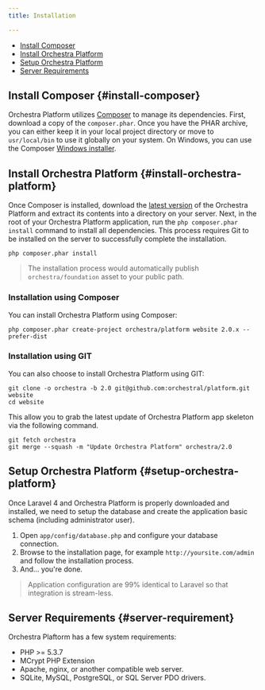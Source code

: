 ```yaml
---
title: Installation

---
```


* [Install Composer](#install-composer)
* [Install Orchestra Platform](#install-orchestra-platform)
* [Setup Orchestra Platform](#setup-orchestra-platform)
* [Server Requirements](#server-requirement)

## Install Composer {#install-composer}

Orchestra Platform utilizes [Composer](http://getcomposer.org/) to manage its dependencies. First, download a copy of the `composer.phar`. Once you have the PHAR archive, you can either keep it in your local project directory or move to `usr/local/bin` to use it globally on your system. On Windows, you can use the Composer [Windows installer](https://getcomposer.org/Composer-Setup.exe).

## Install Orchestra Platform {#install-orchestra-platform}

Once Composer is installed, download the [latest version](https://github.com/orchestral/platform/archive/master.zip) of the Orchestra Platform and extract its contents into a directory on your server. Next, in the root of your Orchestra Platform application, run the `php composer.phar install` command to install all dependencies. This process requires Git to be installed on the server to successfully complete the installation.

	php composer.phar install

> The installation process would automatically publish `orchestra/foundation` asset to your public path.

### Installation using Composer

You can install Orchestra Platform using Composer:

	php composer.phar create-project orchestra/platform website 2.0.x --prefer-dist

### Installation using GIT

You can also choose to install Orchestra Platform using GIT:

	git clone -o orchestra -b 2.0 git@github.com:orchestral/platform.git website
	cd website

This allow you to grab the latest update of Orchestra Platform app skeleton via the following command.

	git fetch orchestra
	git merge --squash -m "Update Orchestra Platform" orchestra/2.0

## Setup Orchestra Platform {#setup-orchestra-platform}

Once Laravel 4 and Orchestra Platform is properly downloaded and installed, we need to setup the database and create the application basic schema (including administrator user).

1. Open `app/config/database.php` and configure your database connection.
2. Browse to the installation page, for example `http://yoursite.com/admin` and follow the installation process.
3. And... you're done.

> Application configuration are 99% identical to Laravel so that integration is stream-less.

## Server Requirements {#server-requirement}

Orchestra Plaftorm has a few system requirements:

* PHP >= 5.3.7
* MCrypt PHP Extension
* Apache, nginx, or another compatible web server.
* SQLite, MySQL, PostgreSQL, or SQL Server PDO drivers.
